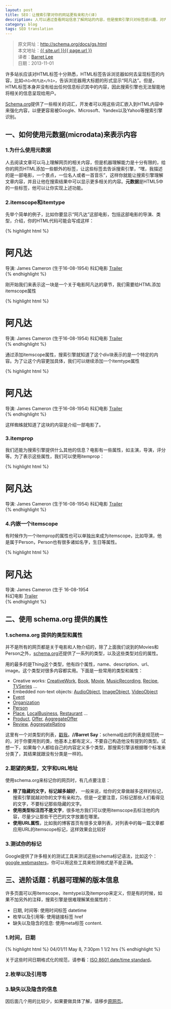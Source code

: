```yaml
---
layout: post
title: SEO：让搜索引擎对你的网站更有亲和力(译)
description: 人可以通过查看网站信息了解网站的内容，但是搜索引擎只对标签感兴趣，对内容的识别能力是很低的，如何让蜘蛛通过标签认识你的文章内容呢~
category: blog
tags: SEO translation
---
```


> 原文网址：<http://schema.org/docs/gs.html><br />本文地址：<a href="{{ site.url }}{{ page.url }}">{{ site.url }}{{ page.url }}</a><br />译者：<a href="{{ site.url }}" target="_blank">Barret Lee</a><br />日期：<time datetime="2013-11-01">2013-11-01</time>

许多站长应该对HTML标签十分熟悉，HTML标签告诉浏览器如何去呈现标签的内容，比如`<h1>阿凡达</h1>`，告诉浏览器用大标题的形式显示“阿凡达”。但是，HTML标签本身并没有给出任何信息标识其中的内容，因此搜索引擎也无法智能地将相关的信息呈现给用户。

[Schema.org][1]提供了一些相关的词汇，开发者可以用这些词汇嵌入到HTML内容中来强化内容，以便更容易被Google、Microsoft、Yandex以及Yahoo等搜索引擎识别。

## 一、如何使用元数据(microdata)来表示内容

### 1.为什么使用元数据

人去阅读文章可以马上理解网页的相关内容，但是机器理解能力是十分有限的，给你的网页HTML添加一些额外的标签，让这些标签去告诉搜索引擎，“嘿，我描述的是一部电影，一个景点，一位名人或者一首音乐”，这样你就能让搜索引擎理解文章内容，并且让他在搜索结果中可以显示更多相关的内容。**元数据**是HTML5中的一些标签，他可以让你实现上述功能。

### 2.itemscope和itemtype

先举个简单的例子，比如你要显示“阿凡达”这部电影，包括这部电影的导演、类型，介绍，你的HTML代码可能会写成这样：

{% highlight html %}
<div>
	<h1>阿凡达</h1>
	<span>导演: James Cameron (生于16-08-1954)</span>
	<span>科幻电影</span>
	<a href="http://barretlee.github.io/path/to/obj.html">Trailer</a>
</div>
{% endhighlight %}

刚开始我们来表示这一块是一个关于电影阿凡达的章节，我们需要给HTML添加itemscope属性

{% highlight html %}
<div itemscope>
	<h1>阿凡达</h1>
	<span>导演: James Cameron (生于16-08-1954)</span>
	<span>科幻电影</span>
	<a href="http://barretlee.github.io/path/to/obj.html">Trailer</a>
</div>
{% endhighlight %}

通过添加itemscope属性，搜索引擎就知道了这个div块表示的是一个特定的内容。为了让这个内容更加具体，我们可以继续添加一个itemtype属性

{% highlight html %}
<div itemscope itemtype="http://schema.org/Movie">
	<h1>阿凡达</h1>
	<span>导演: James Cameron (生于16-08-1954)</span>
	<span>科幻电影</span>
	<a href="http://barretlee.github.io/path/to/obj.html">Trailer</a>
</div>
{% endhighlight %}

这样蜘蛛就知道了这块的内容是介绍一部电影了。


### 3.itemprop

我们还能为搜索引擎提供什么其他的信息？电影有一些属性，如主演，导演，评分等。为了表示这些属性，我们可以使用itemprop：

{% highlight html %}
<div itemscope itemtype ="http://schema.org/Movie">
	<h1 itemprop="name">阿凡达</h1>
	<span>导演: <span itemprop="director">James Cameron</span> (生于16-08-1954)</span>
	<span itemprop="genre">科幻电影</span>
	<a href="http://barretlee.github.io/path/to/obj.html" itemprop="trailer">Trailer</a>
</div>
{% endhighlight %}

### 4.内嵌一个itemscope

有时候作为一个itemprop的属性也可以单独出来成为itemscope，比如导演，他是属于Person，Person也有很多诸如名字，生日等属性。

{% highlight html %}
<div itemscope itemtype ="http://schema.org/Movie">
	<h1 itemprop="name">阿凡达</h1>
	<div itemprop="director" itemscope itemtype="http://schema.org/Person">
		导演: <span itemprop="name">James Cameron</span> (生于 <span itemprop="birthDate">16-08-1954</span>
	</div>
	<span itemprop="genre">科幻电影</span>
	<a href="http://barretlee.github.io/path/to/obj.html" itemprop="trailer">Trailer</a>
</div>
{% endhighlight %}


## 二、使用 schema.org 提供的属性

### 1.schema.org 提供的类型和属性

并不是所有的网页都是关于电影和人物介绍的，除了上面我们说到的Movies和Person之外，[schema.org][1]还提供了一系列的类型，以及这些类型对应的属性。

用的最多的是Thing这个类型，他有四个属性，name、description、url、image。这个类型对很多内容都实用。下面是一些常用的类型和属性：

<ul>
	<li>Creative works: <a href="http://schema.org/CreativeWork">CreativeWork</a>, <a href="http://schema.org/Book">Book</a>, <a href="http://schema.org/Movie">Movie</a>, <a href="http://schema.org/MusicRecording">MusicRecording</a>, <a href="http://schema.org/Recipe">Recipe</a>, <a href="http://schema.org/TVSeries">TVSeries</a> ...</li>
	<li>Embedded non-text objects: <a href="http://schema.org/AudioObject">AudioObject</a>, <a href="http://schema.org/ImageObject">ImageObject</a>, <a href="http://schema.org/VideoObject">VideoObject</a></li>
	<li><a href="http://schema.org/Event">Event</a></li>
	<li><a href="http://schema.org/Organization">Organization</a></li>
	<li><a href="http://schema.org/Person">Person</a></li>
	<li><a href="http://schema.org/Place">Place</a>, <a href="http://schema.org/LocalBusiness">LocalBusiness</a>, <a href="http://schema.org/Restaurant">Restaurant</a> ...</li>
	<li><a href="http://schema.org/Product">Product</a>, <a href="http://schema.org/Offer">Offer</a>, <a href="http://schema.org/AggregateOffer">AggregateOffer</a></li>
	<li><a href="http://schema.org/Review">Review</a>, <a href="http://schema.org/AggregateRating">AggregateRating</a></li>
</ul>

这里有一个对类型的列表，[戳我][2]。<span class="barretSay" itemscope itemtype="http://schema.org/Comment">**//Barret Say**：schema给出的列表是规范统一的，对于你要用到的类，他基本上都有定义，不要自己构造他没有提到的类型。试想一下，如果每个人都给自己的内容定义多个类型，那搜索引擎该根据哪个标准来分类了，其结果就跟没有分类是一样的。</span>

### 2.期望的类型，文字和URL地址

使用schema.org来标记你的网页时，有几点要注意：

- **除了隐藏的文字，标记越多越好**， 一般来说，给你的文章做越多这样的标记，搜索引擎就越对你的文字有亲和力。但是一定要注意，只标记那些人们看得见的文字，不要标记那些隐藏的文字。
- **使用类型标注而不是文字**，很多地方我们可以使用itemscope去标注他的内容，尽量少让那些干巴巴的文字放置在哪里。
- **使用URL属性**，比如我的博客首页有很多文章列表，对列表中的每一篇文章都应用URL的itemscope标记，这样效果会比较好

### 3.测试你的标记

Google提供了许多相关的测试工具来测试这些schema标记语法，比如这个：[google
webmasters][3]，你可以用这些工具来检测格式是不是正确。

## 三、进阶话题：机器可理解的版本信息

许多页面可以用itemscope，itemtype以及itemprop来定义，但是有的时候，如果不加另外的注释，搜索引擎是很难理解某些属性的：

- 日期, 时间等: 使用时间标签 datetime
- 枚举以及引用等: 使用链接标签 href
- 缺失以及隐含的信息: 使用meta标签 content.

### 1.时间，日期

{% highlight html %}
<time datetime="2011-04-01">04/01/11</time>
<time datetime="2011-05-08T19:30">May 8, 7:30pm</time>
<time itemprop="cookTime" datetime="PT1H30M">1 1/2 hrs</time>
{% endhighlight %}

关于这些时间日期格式化的规范，请参看：[ISO 8601 date/time standard][4]。

### 2.枚举以及引用等

### 3.缺失以及隐含的信息

因后面几个用的比较少，如果要做具体了解，请移步[原网页][5]。




[1]: http://schema.org 
[2]: http://schema.org/docs/full.html
[3]: https://support.google.com/webmasters/answer/146645?hl=zh-Hans
[4]: http://en.wikipedia.org/wiki/ISO_8601
[5]: http://schema.org/docs/gs.html